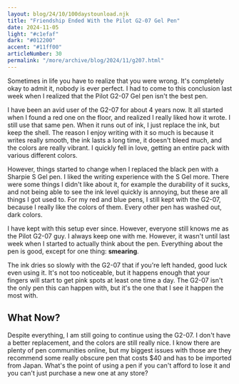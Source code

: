 ```yaml
---
layout: blog/24/10/100daystounload.njk
title: "Friendship Ended With the Pilot G2-07 Gel Pen"
date: 2024-11-05
light: "#c1efaf"
dark: "#012200"
accent: "#11ff00"
articleNumber: 30
permalink: "/more/archive/blog/2024/11/g207.html"
---
```

Sometimes in life you have to realize that you were wrong. It's completely okay to admit it, nobody is ever perfect. I had to come to this conclusion last week when I realized that the Pilot G2-07 Gel pen isn't the best pen.

I have been an avid user of the G2-07 for about 4 years now. It all started when I found a red one on the floor, and realized I really liked how it wrote. I still use that same pen. When it runs out of ink, I just replace the ink, but keep the shell. The reason I enjoy writing with it so much is because it writes really smooth, the ink lasts a long time, it doesn't bleed much, and the colors are really vibrant. I quickly fell in love, getting an entire pack with various different colors.

However, things started to change when I replaced the black pen with a Sharpie S Gel pen. I liked the writing experience with the S Gel more. There were some things I didn't like about it, for example the durability of it sucks, and not being able to see the ink level quickly is annoying, but these are all things I got used to. For my red and blue pens, I still kept with the G2-07, because I really like the colors of them. Every other pen has washed out, dark colors.

I have kept with this setup ever since. However, everyone still knows me as the Pilot G2-07 guy. I always keep one with me. However, it wasn't until last week when I started to actually think about the pen. Everything about the pen is good, except for one thing: **smearing**.

The ink dries so slowly with the G2-07 that if you're left handed, good luck even using it. It's not too noticeable, but it happens enough that your fingers will start to get pink spots at least one time a day. The G2-07 isn't the only pen this can happen with, but it's the one that I see it happen the most with.

## What Now?

Despite everything, I am still going to continue using the G2-07. I don't have a better replacement, and the colors are still really nice. I know there are plenty of pen communities online, but my biggest issues with those are they recommend some really obscure pen that costs $40 and has to be imported from Japan. What's the point of using a pen if you can't afford to lose it and you can't just purchase a new one at any store?